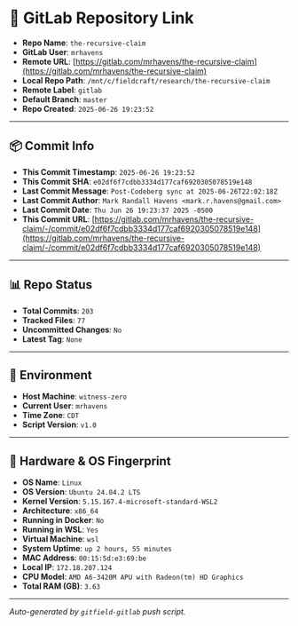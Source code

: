# 🔗 GitLab Repository Link

- **Repo Name**: `the-recursive-claim`
- **GitLab User**: `mrhavens`
- **Remote URL**: [https://gitlab.com/mrhavens/the-recursive-claim](https://gitlab.com/mrhavens/the-recursive-claim)
- **Local Repo Path**: `/mnt/c/fieldcraft/research/the-recursive-claim`
- **Remote Label**: `gitlab`
- **Default Branch**: `master`
- **Repo Created**: `2025-06-26 19:23:52`

---

## 📦 Commit Info

- **This Commit Timestamp**: `2025-06-26 19:23:52`
- **This Commit SHA**: `e02df6f7cdbb3334d177caf6920305078519e148`
- **Last Commit Message**: `Post-Codeberg sync at 2025-06-26T22:02:18Z`
- **Last Commit Author**: `Mark Randall Havens <mark.r.havens@gmail.com>`
- **Last Commit Date**: `Thu Jun 26 19:23:37 2025 -0500`
- **This Commit URL**: [https://gitlab.com/mrhavens/the-recursive-claim/-/commit/e02df6f7cdbb3334d177caf6920305078519e148](https://gitlab.com/mrhavens/the-recursive-claim/-/commit/e02df6f7cdbb3334d177caf6920305078519e148)

---

## 📊 Repo Status

- **Total Commits**: `203`
- **Tracked Files**: `77`
- **Uncommitted Changes**: `No`
- **Latest Tag**: `None`

---

## 🧽 Environment

- **Host Machine**: `witness-zero`
- **Current User**: `mrhavens`
- **Time Zone**: `CDT`
- **Script Version**: `v1.0`

---

## 🧬 Hardware & OS Fingerprint

- **OS Name**: `Linux`
- **OS Version**: `Ubuntu 24.04.2 LTS`
- **Kernel Version**: `5.15.167.4-microsoft-standard-WSL2`
- **Architecture**: `x86_64`
- **Running in Docker**: `No`
- **Running in WSL**: `Yes`
- **Virtual Machine**: `wsl`
- **System Uptime**: `up 2 hours, 55 minutes`
- **MAC Address**: `00:15:5d:e3:69:be`
- **Local IP**: `172.18.207.124`
- **CPU Model**: `AMD A6-3420M APU with Radeon(tm) HD Graphics`
- **Total RAM (GB)**: `3.63`

---

_Auto-generated by `gitfield-gitlab` push script._
